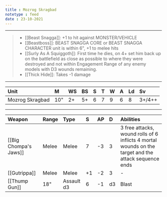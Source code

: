 ```yaml
---
title : Mozrog Skragbad
notetype : feed
date : 23-10-2021
---
```


---

> - [[Beast Snagga]]: +1 to hit against MONSTER/VEHICLE
> - [[Beastboss]]: BEAST SNAGGA CORE or  BEAST SNAGGA CHARACTER unit is within 6", +1 to melee hits
> - [[Surly As A Squiggoth]]: First time he dies, on 4+ set him back up on the battlefield as close as possible to where they were destroyed and not within Engagement Range of any enemy models with D3 wounds remaining.
> - [[Thick Hide]]: Takes -1 damage

---

| Unit            | M   | WS  | BS  | S   | T   | W   | A   | Ld  | Sv     |
|:--------------- |:--- |:--- |:--- |:--- |:--- |:--- |:--- |:--- |:------ |
| Mozrog Skragbad | 10" | 2+  | 5+  | 6   | 7   | 9   | 6   | 8   | 3+/4++ |

---

| Weapon                | Range | Type       | S   | AP  | D   | Abilities                                                                                            |
|:--------------------- |:----- |:---------- |:--- |:--- |:--- |:---------------------------------------------------------------------------------------------------- |
| [[Big Chompa's Jaws]] | Melee | Melee      | 7   | -3  | 3   | 3 free attacks, wound rolls of 6 inflicts 4 mortal wounds on the target and the attack sequence ends |
| [[Gutrippa]]          | Melee | Melee      | +1  | -2  | 3   | -                                                                                                    |
| [[Thump Gun]]         | 18"   | Assault d3 | 6   | -1  | d3  | Blast                                                                                                |
